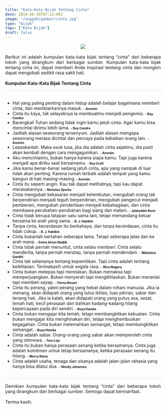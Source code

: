 ```yaml
---
title: "Kata-Kata Bijak Tentang Cinta"
date: 2019-08-28T07:23:00Z
image: "/unggah/gambar/cinta.jpg"
type: "bijak"
tags: ["Kata Bijak"]
draft: false
---
```


<div dir="ltr" style="text-align: left;" trbidi="on"><div style="text-align: justify;"><div class="separator" style="clear: both; text-align: center;"><img border="0" data-original-height="500" data-original-width="900" src="https://1.bp.blogspot.com/-QFbgH67Qv80/XWXJX7ogidI/AAAAAAAAUVg/a-L7cTPsRt0hl4SUDKwexCvcxQ5KGenIgCLcBGAs/s1600/nature-evening.jpg" /></div><br />Berikut ini adalah kumpulan kata-kata bijak tentang “cinta” dari beberapa tokoh yang dirangkum dari berbagai sumber. Kumpulan kata-kata bijak tentang cinta ini, dapat memberi Anda inspirasi tentang cinta dan mungkin dapat mengobati sedikit rasa sakit hati.<br /><a name='more'></a></div><br /><div style="border-bottom: 1px solid #ddd; padding-bottom: 15px; text-align: justify;"><b>Kumpulan Kata-Kata Bijak Tentang Cinta</b></div><br /><ul style="text-align: left;"><li>Hal yang paling penting dalam hidup adalah belajar bagaimana memberi cinta, dan membiarkannya masuk. <span style="font-size: x-small;"><b>- Anonim</b></span></li><li>Cinta itu kaya, tak selayaknya ia membuatmu menjadi pengemis. <span style="font-size: x-small;"><b>- Boy Candra</b></span></li><li>Barangkali Tuhan sedang tidak ingin kamu jatuh cinta. Agar kamu bisa mencintai dirimu lebih lama. <span style="font-size: x-small;"><b>- Boy Candra</b></span></li><li>Jadilah alasan seseorang tersenyum. Jadilah alasan mengapa seseorang merasa dicintai dan percaya pada kebaikan orang lain. <span style="font-size: x-small;"><b>- Anonim</b></span></li><li>Lepaskanlah. Maka esok lusa, jika dia adalah cinta sejatimu, dia pasti akan kembali dengan cara mengagumkan. <span style="font-size: x-small;"><b>- Anonim</b></span></li><li>Aku mencintaimu, bukan hanya karena siapa kamu. Tapi juga karena menjadi apa diriku saat bersamamu. <span style="font-size: x-small;"><b>- Roy Croft</b></span></li><li>Jika kamu benar-benar sedang jatuh cinta, apa yang nampak di luar tidak akan penting. Karena rumah terbaik adalah tempat yang kamu bangun di hati masing-masing.<span style="font-size: x-small;"><b> - Anonim</b></span></li><li>Cinta itu seperti angin. Kau tak dapat melihatnya, tapi kau dapat merasakannya. <span style="font-size: x-small;"><b>- Nicholas Sparks</b></span></li><li>Cinta mengubah kekasaran menjadi kelembutan, mengubah orang tak berpendirian menjadi teguh berpendirian, mengubah pengecut menjadi pemberani, mengubah penderitaan menjadi kebahagiaan, dan cinta membawa perubahan-perubahan bagi siang dan malam. <span style="font-size: x-small;"><b>- Jalaluddin Rumi</b></span></li><li>Cinta tidak berupa tatapan satu sama lain, tetapi memandang keluar bersama ke arah yang sama. <span style="font-size: x-small;"><b>- B. J. Habibie</b></span></li><li>Tanpa cinta, kecerdasan itu berbahaya, dan tanpa kecerdasan, cinta itu tidak cukup. <span style="font-size: x-small;"><b>- B. J. Habibie</b></span> </li><li>Cinta bukanlah bertahan seberapa lama. Tetapi seberapa jelas dan ke arah mana. <span style="font-size: x-small;"><b>- Emha Ainun Nadjib</b></span></li><li>Cinta tidak pernah menuntut, cinta selalu memberi. Cinta selalu menderita, tanpa pernah meratap, tanpa pernah mendendam. <span style="font-size: x-small;"><b>- Mahatma Gandhi</b></span></li><li>Cinta tak selamanya tentang kepemilikan. Tapi cinta adalah tentang keikhlasan. Terimakasih untuk segala rasa. <span style="font-size: x-small;"><b>- Wira Nagara</b></span></li><li>Cinta bukan melepas tapi merelakan. Bukan memaksa tapi memperjuangkan. Bukan menyerah tapi mengikhlaskan. Bukan merantai tapi memberi sayap. <span style="font-size: x-small;"><b>- Fiersa Besari</b></span></li><li>Cinta itu perang, yakni perang yang hebat dalam rohani manusia. Jika ia menang, akan didapati orang yang tulus ikhlas, luas pikiran, sabar dan tenang hati. Jika ia kalah, akan didapati orang yang putus asa, sesat, lemah hati, kecil perasaan dan bahkan kadang-kadang hilang kepercayaan pada diri sendiri. <span style="font-size: x-small;"><b>- Buya Hamka</b></span></li><li>Cinta bukan mengajar kita lemah, tetapi membangkitkan kekuatan. Cinta bukan mengajar kita menghinakan diri, tetapi menghembuskan kegagahan. Cinta bukan melemahkan semangat, tetapi membangkitkan semangat. <span style="font-size: x-small;"><b>- Buya Hamka</b></span></li><li>Cinta adalah sabar. Orang-orang yang sabar akan memperoleh cinta yang istimewa. <span style="font-size: x-small;"><b>- Tere Liye</b></span></li><li>Cinta itu bukan hanya perasaan senang ketika bersamanya. Cinta juga adalah komitmen untuk tetap bersamanya, ketika perasaan senang itu hilang. <span style="font-size: x-small;"><b>- Merry Riana</b></span></li><li>Cinta adalah usaha, tenaga dan sisanya adalah jalan-jalan rahasia yang hanya bisa dilalui doa. <span style="font-size: x-small;"><b>- Weslly Johannes</b></span></li></ul><br /><div style="border-top: 1px solid #ddd; padding-top: 15px; text-align: justify;">Demikian kumpulan kata-kata bijak tentang “cinta” dari beberapa tokoh yang dirangkum dari berbagai sumber. Semoga dapat bermanfaat.</div><br /><div style="text-align: justify;">Terima kasih.</div></div>
